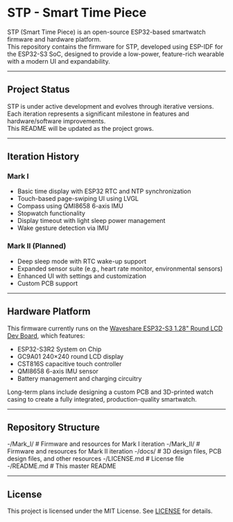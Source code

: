 # STP - Smart Time Piece

STP (Smart Time Piece) is an open-source ESP32-based smartwatch firmware and hardware platform.  
This repository contains the firmware for STP, developed using ESP-IDF for the ESP32-S3 SoC, designed to provide a low-power, feature-rich wearable with a modern UI and expandability.

---

## Project Status

STP is under active development and evolves through iterative versions.  
Each iteration represents a significant milestone in features and hardware/software improvements.  
This README will be updated as the project grows.  

---

## Iteration History

### Mark I

- Basic time display with ESP32 RTC and NTP synchronization  
- Touch-based page-swiping UI using LVGL  
- Compass using QMI8658 6-axis IMU  
- Stopwatch functionality  
- Display timeout with light sleep power management  
- Wake gesture detection via IMU  

### Mark II (Planned)

- Deep sleep mode with RTC wake-up support  
- Expanded sensor suite (e.g., heart rate monitor, environmental sensors)   
- Enhanced UI with settings and customization  
- Custom PCB support  


---

## Hardware Platform

This firmware currently runs on the [Waveshare ESP32-S3 1.28" Round LCD Dev Board](https://www.waveshare.com/wiki/ESP32-S3-Touch-LCD-1.28), which features:

- ESP32-S3R2 System on Chip  
- GC9A01 240×240 round LCD display  
- CST816S capacitive touch controller  
- QMI8658 6-axis IMU sensor  
- Battery management and charging circuitry

Long-term plans include designing a custom PCB and 3D-printed watch casing to create a fully integrated, production-quality smartwatch.

---

## Repository Structure
-/Mark_I/ # Firmware and resources for Mark I iteration
-/Mark_II/ # Firmware and resources for Mark II iteration
-/docs/ # 3D design files, PCB design files, and other resources
-/LICENSE.md # License file
-/README.md # This master README

---

## License

This project is licensed under the MIT License. See [LICENSE](./LICENSE.md) for details.
